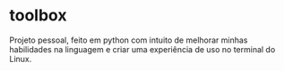 # toolbox
Projeto pessoal, feito em python com intuito de melhorar minhas habilidades na linguagem e criar uma experiência de uso no terminal do Linux.
